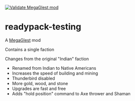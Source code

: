 [![Validate MegaGlest mod](https://github.com/zetaglest/readypack-testing/actions/workflows/test.yml/badge.svg)](https://github.com/zetaglest/readypack-testing/actions/workflows/test.yml)

# readypack-testing

A [MegaGlest](https://megaglest.org/) mod

Contains a single faction

Changes from the original "Indian" faction

* Renamed from Indian to Native Americans
* Increases the speed of building and mining
* Thunderbird disabled
* More gold, wood, and stone
* Upgrades are fast and free
* Adds "hold position" command to Axe thrower and Shaman

